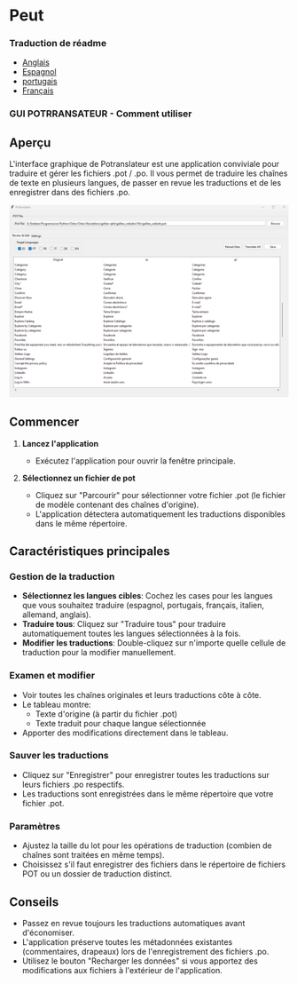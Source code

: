 # Peut

### Traduction de réadme

-   [Anglais](README.md)
-   [Espagnol](README.es.md)
-   [portugais](README.pt.md)
-   [Français](README.fr.md)

### GUI POTRRANSATEUR - Comment utiliser

## Aperçu

L'interface graphique de Potranslateur est une application conviviale pour traduire et gérer les fichiers .pot / .po. Il vous permet de traduire les chaînes de texte en plusieurs langues, de passer en revue les traductions et de les enregistrer dans des fichiers .po.

![Translator Graphical Interface](media/image1.png)

## Commencer

1.  **Lancez l'application**
    -   Exécutez l'application pour ouvrir la fenêtre principale.

2.  **Sélectionnez un fichier de pot**
    -   Cliquez sur "Parcourir" pour sélectionner votre fichier .pot (le fichier de modèle contenant des chaînes d'origine).
    -   L'application détectera automatiquement les traductions disponibles dans le même répertoire.

## Caractéristiques principales

### Gestion de la traduction

-   **Sélectionnez les langues cibles**: Cochez les cases pour les langues que vous souhaitez traduire (espagnol, portugais, français, italien, allemand, anglais).
-   **Traduire tous**: Cliquez sur "Traduire tous" pour traduire automatiquement toutes les langues sélectionnées à la fois.
-   **Modifier les traductions**: Double-cliquez sur n'importe quelle cellule de traduction pour la modifier manuellement.

### Examen et modifier

-   Voir toutes les chaînes originales et leurs traductions côte à côte.
-   Le tableau montre:
    -   Texte d'origine (à partir du fichier .pot)
    -   Texte traduit pour chaque langue sélectionnée
-   Apporter des modifications directement dans le tableau.

### Sauver les traductions

-   Cliquez sur "Enregistrer" pour enregistrer toutes les traductions sur leurs fichiers .po respectifs.
-   Les traductions sont enregistrées dans le même répertoire que votre fichier .pot.

### Paramètres

-   Ajustez la taille du lot pour les opérations de traduction (combien de chaînes sont traitées en même temps).
-   Choisissez s'il faut enregistrer des fichiers dans le répertoire de fichiers POT ou un dossier de traduction distinct.

## Conseils

-   Passez en revue toujours les traductions automatiques avant d'économiser.
-   L'application préserve toutes les métadonnées existantes (commentaires, drapeaux) lors de l'enregistrement des fichiers .po.
-   Utilisez le bouton "Recharger les données" si vous apportez des modifications aux fichiers à l'extérieur de l'application.
